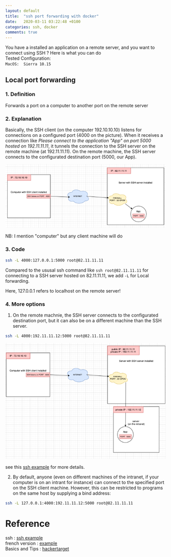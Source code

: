 ```yaml
---
layout: default
title:  "ssh port forwarding with docker"
date:   2020-03-11 03:22:48 +0100
categories: ssh, docker
comments: true
---
```


You have a installed an application on a remote server, and you want to connect using SSH ? Here is what you can do  
Tested Configuration:  
`MacOS:  Sierra 10.15`  

## Local port forwarding

### 1. Definition  
Forwards a port on a computer to another port on the remote server  

### 2. Explanation
Basically, the SSH client (on the computer 192.10.10.10) listens for connections on a configured port (4000 on the picture). When it receives a connection like _Please connect to the application "App" on port 5000 hosted on 192.11.11.11_, it tunnels the connection to the SSH server on the remote machine (at 192.11.11.11). On the remote machine, the SSH server connects to the configurated destination port (5000, our App).

![result2](/assets/img/ssh_local_port_forwarding.png)  

NB: I mention "computer" but any client machine will do  

### 3. Code
``` bash
ssh -L 4000:127.0.0.1:5000 root@82.11.11.11
```

Compared to the ususal ssh command like `ssh root@82.11.11.11` for connecting to a SSH server hosted on 82.11.11.11, we add `-L` for Local forwarding.

Here, 127.0.0.1 refers to localhost on the remote server!

### 4. More options
1. On the remote machnie, the SSH server connects to the configurated destination port, but it can also be on a different machine than the SSH server.
``` bash
ssh -L 4000:192.11.11.12:5000 root@82.11.11.11
```

![result2](/assets/img/ssh_local_port_forwarding2.png)  

see this [ssh example](https://www.supinfo.com/articles/single/567-port-forwarding-avec-ssh) for more details.


2. By default, anyone (even on different machines of the intranet, if your computer is on an intrant for instance) can connect to the specified port on the SSH client machine. However, this can be restricted to programs on the same host by supplying a bind address:

```bash
ssh -L 127.0.0.1:4000:192.11.11.12:5000 root@82.11.11.11
```
# Reference

ssh : [ssh example](https://www.ssh.com/ssh/tunneling/example)  
french version : [ example](https://www.supinfo.com/articles/single/567-port-forwarding-avec-ssh)  
Basics and Tips : [hackertarget](https://hackertarget.com/ssh-examples-tunnels/)  
